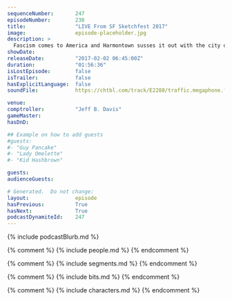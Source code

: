 ```yaml
---
sequenceNumber:       247
episodeNumber:        230
title:                "LIVE From SF Sketchfest 2017"
image:                episode-placeholder.jpg
description: >
  Fascism comes to America and Harmontown susses it out with the city of San Francisco. Watch the video at harmontown.com! Become a member. Original music made for Harmontown by Titanic Sinclair.
showDate:             
releaseDate:          "2017-02-02 06:45:00Z"
duration:             "01:56:36"
isLostEpisode:        false
isTrailer:            false
hasExplicitLanguage:  false
soundFile:            https://chtbl.com/track/E2288/traffic.megaphone.fm/STA7033395606.mp3?updated=1596827132

venue:                
comptroller:          "Jeff B. Davis"
gameMaster:           
hasDnD:               

## Example on how to add guests
#guests:
#- "Guy Pancake"
#- "Lady Omelette"
#- "Kid Hashbrown"

guests:
audienceGuests:

# Generated.  Do not change:
layout:               episode
hasPrevious:          True
hasNext:              True
podcastDynamiteId:    247
---
```


{% include podcastBlurb.md %}

{% comment %}
{% include people.md %}
{% endcomment %}

{% comment %}
{% include segments.md %}
{% endcomment %}

{% comment %}
{% include bits.md %}
{% endcomment %}

{% comment %}
{% include characters.md %}
{% endcomment %}
